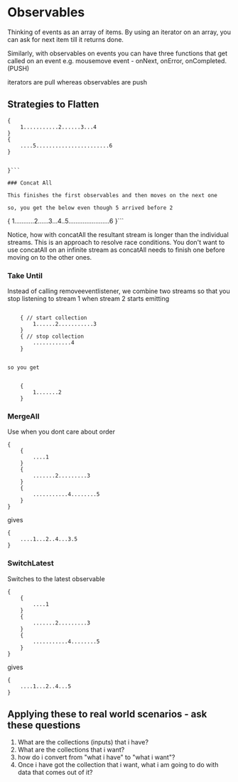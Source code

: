 # Observables

Thinking of events as an array of items. By using an iterator on an array, you can ask for next item till it returns done.

Similarly, with observables on events you can have three functions that get called on an event e.g. mousemove event - onNext, onError, onCompleted. (PUSH) 

iterators are pull whereas observables are push

## Strategies to Flatten

```{
{
    1...........2......3...4
}
{
    ....5.......................6
}


}```

### Concat All

This finishes the first observables and then moves on the next one

so, you get the below even though 5 arrived before 2

```
{
 1...........2......3...4..5.......................6
}```

Notice, how with concatAll the resultant stream is longer than the individual streams. This is an approach to resolve race conditions. You don't want to use concatAll on an infinite stream as concatAll needs to finish one before moving on to the other ones.

### Take Until

Instead of calling removeeventlistener, we combine two streams so that you stop listening to stream 1 when stream 2 starts emitting

```

    { // start collection
        1......2...........3
    }
    { // stop collection
        ............4
    }


so you get


    {
        1.......2
    }

```

### MergeAll

Use when you dont care about order

```
{
    {
        ....1
    }
    {
        .......2.........3
    }
    {
        ...........4........5
    }
}
```
gives
```
{
    ....1...2..4...3.5
}
```

### SwitchLatest

Switches to the latest observable

```
{
    {
        ....1
    }
    {
        .......2.........3
    }
    {
        ...........4........5
    }
}
```
gives
```
{
    ....1...2..4...5
}
```

## Applying these to real world scenarios - ask these questions

1. What are the collections (inputs) that i have?
2. What are the collections that i want?
3. how do i convert from "what i have" to "what i want"?
4. Once i have got the collection that i want, what i am going to do with data that comes out of it?





